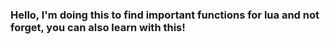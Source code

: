 ### Hello, I'm doing this to find important functions for lua and not forget, you can also learn with this!
